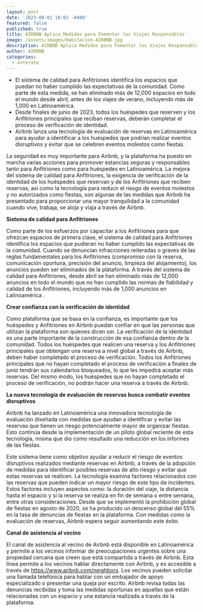 ```yaml
---
layout: post
date: '2023-08-01 18:03 -0400'
featured: false
published: true
title: AIRBNB Aplica Medidas para Fomentar los Viajes Responsables
image: /assets/images/Habitacion-AIRBNB.jpg
description: AIRBNB Aplica Medidas para Fomentar los Viajes Responsables
author: AIRBNB
categories:
  - enterate
---
```

- El sistema de calidad para Anfitriones identifica los espacios que puedan no haber cumplido las expectativas de la comunidad. Como parte de esta medida, se han eliminado más de 12,000 espacios en todo el mundo desde abril, antes de los viajes de verano, incluyendo más de 1,000 en Latinoamérica.
- Desde finales de junio de 2023, todos los huéspedes que reserven y los Anfitriones principales que reciban reservas, deberán completar el proceso de verificación de identidad.
- Airbnb lanza una tecnología de evaluación de reservas en Latinoamérica para ayudar a identificar a los huéspedes que podrían realizar eventos disruptivos y evitar que se celebren eventos molestos como fiestas.

La seguridad es muy importante para Airbnb, y la plataforma ha puesto en marcha varias acciones para promover estancias seguras y responsables tanto para Anfitriones como para  huéspedes en Latinoamérica. La mejora del sistema de calidad para Anfitriones, la exigencia de verificación de la identidad de los huéspedes que reservan y de los Anfitriones que reciben reservas, así como la tecnología para reducir el riesgo de eventos molestos y no autorizados como fiestas, son algunas de las medidas que Airbnb ha presentado para proporcionar una mayor tranquilidad a la comunidad cuando vive, trabaja, se aloja y viaja a través de Airbnb.

**Sistema de calidad para Anfitriones**

Como parte de los esfuerzos por capacitar a los Anfitriones para que ofrezcan espacios de primera clase, el sistema de calidad para Anfitriones identifica los espacios que pudieran no haber cumplido las expectativas de la comunidad. Cuando se denuncian infracciones reiteradas o graves de las reglas fundamentales para los Anfitriones (compromiso con la reserva, comunicación oportuna, precisión del anuncio, limpieza del alojamiento), los anuncios pueden ser eliminados de la plataforma. A través del sistema de calidad para Anfitriones, desde abril se han eliminado más de 12,000 anuncios en todo el mundo que no han cumplido las normas de fiabilidad y calidad de los Anfitriones, incluyendo más de 1,000 anuncios en Latinoamérica .

**Crear confianza con la verificación de identidad**

Como plataforma que se basa en la confianza, es importante que los huéspedes y Anfitriones en Airbnb puedan confiar en que las personas que utilizan la plataforma son quienes dicen ser. La verificación de la identidad es una parte importante de la construcción de esa confianza dentro de la comunidad. Todos los huéspedes que realicen una reserva y los Anfitriones principales que obtengan una reserva a nivel global a través de Airbnb, deben haber completado el proceso de verificación. Todos los Anfitriones principales que no hayan completado el proceso de verificación a finales de junio tendrán sus calendarios bloqueados, lo que les impedirá aceptar más reservas. Del mismo modo, los huéspedes que no hayan completado el proceso de verificación, no podrán hacer una reserva a través de Airbnb.

**La nueva tecnología de evaluación de reservas busca combatir eventos disruptivos**

Airbnb ha lanzado en Latinoamérica una innovadora tecnología de evaluación diseñada con medidas que ayudan a identificar y evitar las reservas que tienen un riesgo potencialmente mayor de organizar fiestas. Esto continúa desde la implementación de un piloto global reciente de esta tecnología, misma que dio como resultado una reducción en los informes de las fiestas.

Este sistema tiene como objetivo ayudar a reducir el riesgo de eventos disruptivos realizados mediante reservas en Airbnb, a través de la adopción de medidas para identificar posibles reservas de alto riesgo y evitar que estas reservas se realicen. La tecnología examina factores relacionados con las reservas que pueden indicar un mayor riesgo de este tipo de incidentes. Estos factores incluyen aspectos como: la duración del viaje, la distancia hasta el espacio y si la reserva se realiza en fin de semana o entre semana, entre otras consideraciones. Desde que se implementó la prohibición global de fiestas en agosto de 2020, se ha producido un descenso global del 55% en la tasa de denuncias de fiestas en la plataforma. Con medidas como la evaluación de reservas, Airbnb espera seguir aumentando este éxito.

**Canal de asistencia al vecino**

El canal de asistencia al vecino de Airbnb está disponible en Latinoamérica y permite a los vecinos informar de preocupaciones urgentes sobre una propiedad cercana que creen que está compartida a través de Airbnb. Esta línea permite a los vecinos hablar directamente con Airbnb, y es accesible a través de https://www.airbnb.com/neighbors. Los vecinos pueden solicitar una llamada telefónica para hablar con un embajador de apoyo especializado o presentar una queja por escrito. Airbnb revisa todas las denuncias recibidas y toma las medidas oportunas en aquellas que están relacionadas con un espacio y una estancia realizada a través de la plataforma.